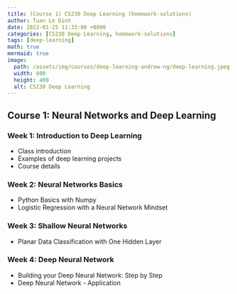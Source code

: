 ```yaml
---
title: (Course 1) CS230 Deep Learning (homework-solutions)
author: Tuan Le Dinh
date: 2022-01-25 11:33:00 +0800
categories: [CS230 Deep Learning, homework-solutions]
tags: [deep-learning]
math: true
mermaid: true
image:
  path: /assets/img/courses/deep-learning-andrew-ng/deep-learning.jpeg
  width: 600
  height: 400
  alt: CS230 Deep Learning
---
```


## Course 1: Neural Networks and Deep Learning

### Week 1: Introduction to Deep Learning
- Class introduction
- Examples of deep learning projects
- Course details

### Week 2: Neural Networks Basics
- Python Basics with Numpy
- Logistic Regression with a Neural Network Mindset


### Week 3: Shallow Neural Networks
- Planar Data Classification with One Hidden Layer

### Week 4: Deep Neural Network
- Building your Deep Neural Network: Step by Step
- Deep Neural Network - Application